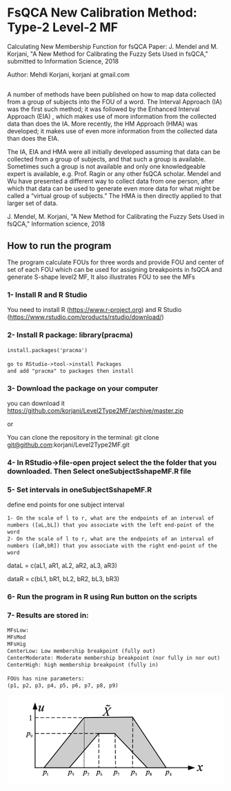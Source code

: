 # FsQCA New Calibration Method: Type-2 Level-2 MF
Calculating New Membership Function for fsQCA
Paper: J. Mendel and M. Korjani, "A New Method for Calibrating the Fuzzy Sets Used in fsQCA," submitted to Information Science, 2018

Author: Mehdi Korjani, korjani at gmail.com

##
A number of methods have been published on how to map data collected from a group of subjects into the FOU of a word. The Interval Approach (IA) was the first such method; it was followed by the Enhanced Interval Approach (EIA) , which makes use of more information from the collected data than does the IA. More recently, the HM Approach (HMA) was developed; it makes use of even more information from the collected data than does the EIA.

The IA, EIA and HMA were all initially developed assuming that data can be collected from a group of subjects, and that such a group is available. Sometimes such a group is not available and only one knowledgeable expert is available, e.g. Prof. Ragin or any other fsQCA scholar. Mendel and Wu have presented a different way to collect data from one person, after which that data can be used to generate even more data for what might be called a “virtual group of subjects.” The HMA is then directly applied to that larger set of data.

J. Mendel, M. Korjani, "A New Method for Calibrating the Fuzzy Sets Used in fsQCA," Information science, 2018

## How to run the program
The program calculate FOUs for three words and provide FOU and center of set of each FOU which can be used for assigning breakpoints in fsQCA and generate S-shape level2 MF,
It also illustrates FOU to see the MFs

### 1- Install R and R Studio
You need to install R (https://www.r-project.org) and R Studio (https://www.rstudio.com/products/rstudio/download/)

### 2- Install R package: library(pracma)

    install.packages('pracma')

    go to RStudio->tool->install Packages
    and add "pracma" to packages then install

### 3- Download the package on your computer

you can download it https://github.com/korjani/Level2Type2MF/archive/master.zip

or

You can clone the repository in the terminal: git clone git@github.com:korjani/Level2Type2MF.git


### 4- In RStudio->file-open project select the the folder that you downloaded. Then Select oneSubjectSshapeMF.R file

### 5- Set intervals in oneSubjectSshapeMF.R
define end points for one subject interval

    1- On the scale of l to r, what are the endpoints of an interval of numbers ([aL,bL]) that you associate with the left end-point of the word
    2- On the scale of l to r, what are the endpoints of an interval of numbers ([aR,bR]) that you associate with the right end-point of the word
dataL = c(aL1, aR1, aL2, aR2, aL3, aR3)

dataR = c(bL1, bR1, bL2, bR2, bL3, bR3)

### 6- Run the program in R using Run button on the scripts

### 7- Results are stored in:

    MFsLow:
    MFsMod
    MFsHig
    CenterLow: Low membership breakpoint (fully out)
    CenterModerate: Moderate membership breakpoint (nor fully in nor out)
    CenterHigh: high membership breakpoint (fully in)

    FOUs has nine parameters:
    (p1, p2, p3, p4, p5, p6, p7, p8, p9)

![FOU](FOU.png)
